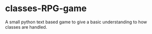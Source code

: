 # classes-RPG-game

A small python text based game to give a basic understanding to how classes are handled.
